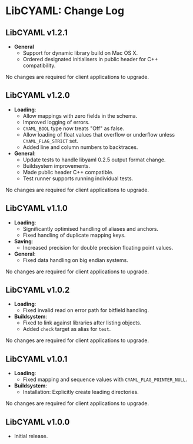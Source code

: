LibCYAML: Change Log
====================

## LibCYAML v1.2.1

* **General**
  * Support for dynamic library build on Mac OS X.
  * Ordered designated initialisers in public header for C++ compatibility.

No changes are required for client applications to upgrade.


## LibCYAML v1.2.0

* **Loading**:
  * Allow mappings with zero fields in the schema.
  * Improved logging of errors.
  * `CYAML_BOOL` type now treats "Off" as false.
  * Allow loading of float values that overflow or underflow unless
    `CYAML_FLAG_STRICT` set.
  * Added line and column numbers to backtraces.
* **General**:
  * Update tests to handle libyaml 0.2.5 output format change.
  * Buildsystem improvements.
  * Made public header C++ compatible.
  * Test runner supports running individual tests.

No changes are required for client applications to upgrade.


## LibCYAML v1.1.0

* **Loading**:
  * Significantly optimised handling of aliases and anchors.
  * Fixed handling of duplicate mapping keys.
* **Saving**:
  * Increased precision for double precision floating point values.
* **General**:
  * Fixed data handling on big endian systems.

No changes are required for client applications to upgrade.


## LibCYAML v1.0.2

* **Loading**:
  * Fixed invalid read on error path for bitfield handling.
* **Buildsystem**:
  * Fixed to link against libraries after listing objects.
  * Added `check` target as alias for `test`.

No changes are required for client applications to upgrade.


## LibCYAML v1.0.1

* **Loading**:
  * Fixed mapping and sequence values with `CYAML_FLAG_POINTER_NULL`.
* **Buildsystem**:
  * Installation: Explicitly create leading directories.

No changes are required for client applications to upgrade.


## LibCYAML v1.0.0

* Initial release.
